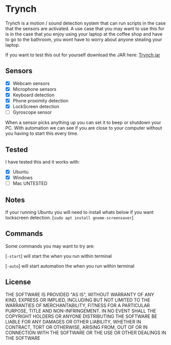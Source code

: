Trynch
========

Trynch is a motion / sound detection system that can run scripts in the case that the sensors are activated. A use case that you may want to use this for is in the case that you enjoy using your laptop at the coffee shop and have to go to the bathroom, you wont have to worry about anyone stealing your laptop.

If you want to test this out for yourself download the JAR here: [Trynch.jar](https://github.com/DrBrad/Trynch/blob/main/out/artifacts/Trynch_jar/Trynch.jar?raw=true)


Sensors
-----
- [x] Webcam sensors
- [x] Microphone sensors
- [x] Keyboard detection
- [x] Phone proximity detection
- [x] LockScreen detection
- [ ] Gyroscope sensor

When a sensor picks anything up you can set it to beep or shutdown your PC. With automation we can see if you are close to your computer without you having to start this every time.

Tested
-----
I have tested this and it works with:
- [x] Ubuntu
- [x] Windows
- [ ] Mac UNTESTED

Notes
-----
If your running Ubuntu you will need to install whats below if you want lockscreen detection.
[`sudo apt install gnome-screensaver`]


Commands
-----
Some commands you may want to try are:

[`-start`] will start the when you run within terminal

[`-auto`] will start automation the when you run within terminal

License
-----------
THE SOFTWARE IS PROVIDED "AS IS", WITHOUT WARRANTY OF ANY KIND, EXPRESS OR IMPLIED, INCLUDING BUT NOT LIMITED TO THE WARRANTIES OF MERCHANTABILITY, FITNESS FOR A PARTICULAR PURPOSE, TITLE AND NON-INFRINGEMENT. IN NO EVENT SHALL THE COPYRIGHT HOLDERS OR ANYONE DISTRIBUTING THE SOFTWARE BE LIABLE FOR ANY DAMAGES OR OTHER LIABILITY, WHETHER IN CONTRACT, TORT OR OTHERWISE, ARISING FROM, OUT OF OR IN CONNECTION WITH THE SOFTWARE OR THE USE OR OTHER DEALINGS IN THE SOFTWARE
